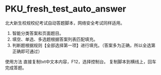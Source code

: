 # PKU_fresh_test_auto_answer
北大新生校规校纪考试自动答题脚本，网络安全考试同样适用。
1. 智能分类答案和页面题目。
2. 填空、单选、多选题根据答案列表匹配填充。
3. 判断题根据规则【全部选择第一项】进行填充。（答案多为正确，所以全选第正确即可通过）
   
使用方法
直接复制txt中文本内容，F12，选择控制台。
复制脚本到横线上，回车完成答题。
